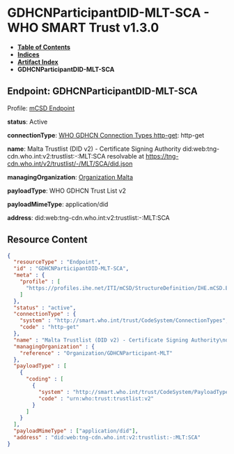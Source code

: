 # GDHCNParticipantDID-MLT-SCA - WHO SMART Trust v1.3.0

* [**Table of Contents**](toc.md)
* [**Indices**](indices.md)
* [**Artifact Index**](artifacts.md)
* **GDHCNParticipantDID-MLT-SCA**

## Endpoint: GDHCNParticipantDID-MLT-SCA

Profile: [mCSD Endpoint](https://profiles.ihe.net/ITI/mCSD/4.0.0/StructureDefinition-IHE.mCSD.Endpoint.html)

**status**: Active

**connectionType**: [WHO GDHCN Connection Types http-get](CodeSystem-ConnectionTypes.md#ConnectionTypes-http-get): http-get

**name**: Malta Trustlist (DID v2) - Certificate Signing Authority did:web:tng-cdn.who.int:v2:trustlist:-:MLT:SCA resolvable at https://tng-cdn.who.int/v2/trustlist/-/MLT/SCA/did.json

**managingOrganization**: [Organization Malta](Organization-GDHCNParticipant-MLT.md)

**payloadType**: WHO GDHCN Trust List v2

**payloadMimeType**: application/did

**address**: did:web:tng-cdn.who.int:v2:trustlist:-:MLT:SCA



## Resource Content

```json
{
  "resourceType" : "Endpoint",
  "id" : "GDHCNParticipantDID-MLT-SCA",
  "meta" : {
    "profile" : [
      "https://profiles.ihe.net/ITI/mCSD/StructureDefinition/IHE.mCSD.Endpoint"
    ]
  },
  "status" : "active",
  "connectionType" : {
    "system" : "http://smart.who.int/trust/CodeSystem/ConnectionTypes",
    "code" : "http-get"
  },
  "name" : "Malta Trustlist (DID v2) - Certificate Signing Authority\ndid:web:tng-cdn.who.int:v2:trustlist:-:MLT:SCA\nresolvable at https://tng-cdn.who.int/v2/trustlist/-/MLT/SCA/did.json",
  "managingOrganization" : {
    "reference" : "Organization/GDHCNParticipant-MLT"
  },
  "payloadType" : [
    {
      "coding" : [
        {
          "system" : "http://smart.who.int/trust/CodeSystem/PayloadTypes",
          "code" : "urn:who:trust:trustlist:v2"
        }
      ]
    }
  ],
  "payloadMimeType" : ["application/did"],
  "address" : "did:web:tng-cdn.who.int:v2:trustlist:-:MLT:SCA"
}

```
